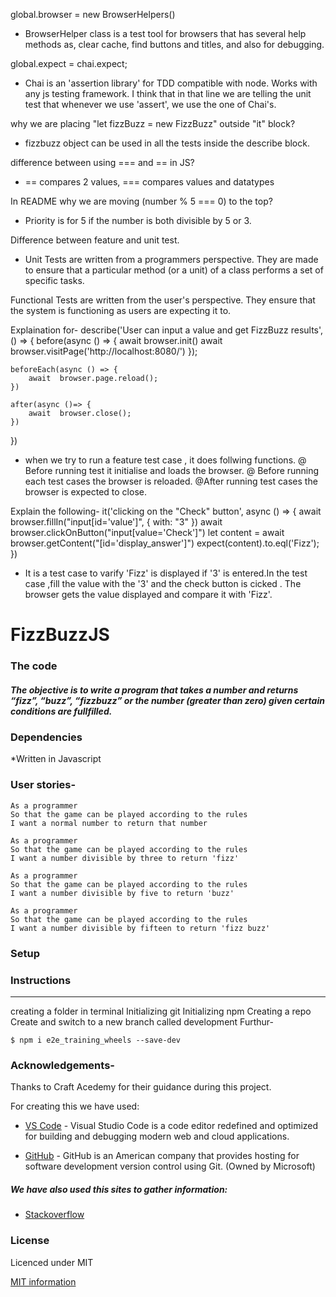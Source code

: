 global.browser = new BrowserHelpers()
* BrowserHelper class is a test tool for browsers that has several help methods as, clear cache, find buttons and titles, and also for debugging.

global.expect = chai.expect;
* Chai is an 'assertion library' for TDD compatible with node. Works with any js testing framework. I think that in that line we are telling the unit test that whenever we use 'assert', we use the one of Chai's.

 why we are placing "let fizzBuzz = new FizzBuzz" outside "it" block?
* fizzbuzz object can be used in all the tests inside the describe block.

difference between using === and == in JS?
* == compares 2 values, === compares values and datatypes

In  README  why we are moving (number % 5 === 0) to the top?
* Priority is for 5 if the number is both divisible by 5 or 3.

Difference between feature and unit test.
* Unit Tests are written from a programmers perspective. They are made to ensure that a particular method (or a unit) of a class performs a set of specific tasks.

Functional Tests are written from the user's perspective. They ensure that the system is functioning as users are expecting it to.


Explaination for-
describe('User can input a value and get FizzBuzz results', () => {
    before(async () => {
        await  browser.init()
        await  browser.visitPage('http://localhost:8080/')
    });

    beforeEach(async () => {
        await  browser.page.reload();
    })

    after(async ()=> {
        await  browser.close();
    })
})
* when we try to run a feature test case , it does follwing functions.
@ Before running test it initialise and loads the browser.
@ Before running each test cases the browser is reloaded.
@After running test cases the browser is expected to close.

Explain the following-
it('clicking on the "Check" button', async () => {
    await browser.fillIn("input[id='value']", { with:  "3" })
    await browser.clickOnButton("input[value='Check']")
    let content = await browser.getContent("[id='display_answer']")
    expect(content).to.eql('Fizz');
})
* It is a test case to varify 'Fizz' is displayed if '3' is entered.In the test case ,fill the value with the '3'  and the check  button is cicked . The browser gets the value  displayed and compare it with 'Fizz'.
# FizzBuzzJS

### The code

##### The objective is to write a program that takes a number and returns “fizz”, “buzz”, “fizzbuzz” or the number (greater than zero) given certain conditions are fullfilled.
### Dependencies

*Written in Javascript

### User stories-
```
As a programmer
So that the game can be played according to the rules
I want a normal number to return that number

```
```
As a programmer
So that the game can be played according to the rules
I want a number divisible by three to return 'fizz'

```
```
As a programmer
So that the game can be played according to the rules
I want a number divisible by five to return 'buzz'

```
```
As a programmer
So that the game can be played according to the rules
I want a number divisible by fifteen to return 'fizz buzz'
```

### Setup


### Instructions

---
creating a folder in terminal
Initializing git
Initializing npm
Creating a repo
Create and switch to a new branch called development
Furthur-
```
$ npm i e2e_training_wheels --save-dev
```
### Acknowledgements-
Thanks to Craft Acedemy for their guidance during  this project.


For creating this we have used:

* [VS Code](https://code.visualstudio.com/) - Visual Studio Code is a code editor redefined and optimized for building and debugging modern web and cloud applications. 

* [GitHub](https://github.com/) - GitHub is an American company that provides hosting for software development version control using Git. (Owned by Microsoft)


##### We have also used this sites to gather information:

* [Stackoverflow](https://stackoverflow.com/) 


### License

Licenced under MIT

[MIT information](https://en.wikipedia.org/wiki/MIT_License)



